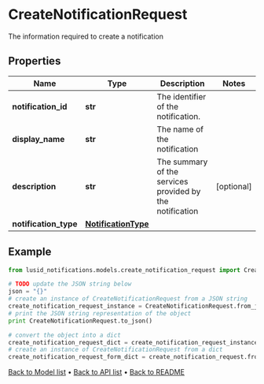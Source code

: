 # CreateNotificationRequest

The information required to create a notification

## Properties
Name | Type | Description | Notes
------------ | ------------- | ------------- | -------------
**notification_id** | **str** | The identifier of the notification. | 
**display_name** | **str** | The name of the notification | 
**description** | **str** | The summary of the services provided by the notification | [optional] 
**notification_type** | [**NotificationType**](NotificationType.md) |  | 

## Example

```python
from lusid_notifications.models.create_notification_request import CreateNotificationRequest

# TODO update the JSON string below
json = "{}"
# create an instance of CreateNotificationRequest from a JSON string
create_notification_request_instance = CreateNotificationRequest.from_json(json)
# print the JSON string representation of the object
print CreateNotificationRequest.to_json()

# convert the object into a dict
create_notification_request_dict = create_notification_request_instance.to_dict()
# create an instance of CreateNotificationRequest from a dict
create_notification_request_form_dict = create_notification_request.from_dict(create_notification_request_dict)
```
[Back to Model list](../README.md#documentation-for-models) &#8226; [Back to API list](../README.md#documentation-for-api-endpoints) &#8226; [Back to README](../README.md)



